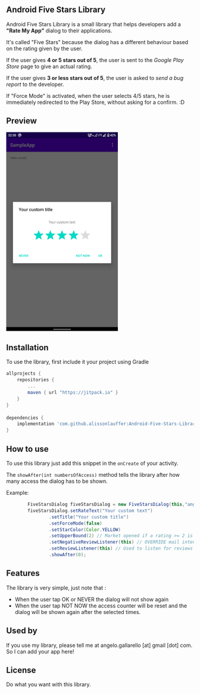 ## Android Five Stars Library

Android Five Stars Library is a small library that helps developers add a **"Rate My App"** dialog to their applications.

It's called "Five Stars" because the dialog has a different behaviour based on the rating given by the user.

If the user gives **4 or 5 stars out of 5**, the user is sent to the *Google Play Store* page to give an actual rating.

If the user gives **3 or less stars out of 5**, the user is asked to *send a bug report* to the developer.

If "Force Mode" is activated, when the user selects 4/5 stars, he is immediately redirected to the Play Store, without asking for a confirm. :D

## Preview


<img src="screen.png" alt="preview" width="300" height="533">




## Installation

To use the library, first include it your project using Gradle


```gradle
allprojects {
    repositories {
        ...
        maven { url "https://jitpack.io" }
    }
}

dependencies {
    implementation 'com.github.alissonlauffer:Android-Five-Stars-Library:4.1'
}
```


## How to use
To use this library just add this snippet in the `onCreate` of your activity.

The `showAfter(int numbersOfAccess)` method tells the library after how many access the dialog has to be shown.

Example:

```java
        FiveStarsDialog fiveStarsDialog = new FiveStarsDialog(this,"angelo.gallarello@gmail.com");
        fiveStarsDialog.setRateText("Your custom text")
                .setTitle("Your custom title")
                .setForceMode(false)
                .setStarColor(Color.YELLOW)
                .setUpperBound(2) // Market opened if a rating >= 2 is selected
                .setNegativeReviewListener(this) // OVERRIDE mail intent for negative review
                .setReviewListener(this) // Used to listen for reviews (if you want to track them )
                .showAfter(0);
```
## Features

The library is very simple, just note that :
* When the user tap OK or NEVER the dialog will not show again
* When the user tap NOT NOW the access counter will be reset and the dialog will be shown again after the selected times.

## Used by

If you use my library, please tell me at angelo.gallarello [at] gmail [dot] com.
So I can add your app here!


## License

Do what you want with this library.
